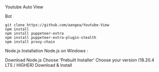 Youtube Auto View

Bot

	git clone https://github.com/aangea/Youtube-View
	npm install
 	npm install puppeteer-extra
	npm install puppeteer-extra-plugin-stealth 
	npm install proxy-chain

Node.js
Installation Node.js on Windows :

Download Node.js
Choose 'Prebuilt Installer'
Choose your version (18.20.4 LTS / HIGHER)
Download & Install
